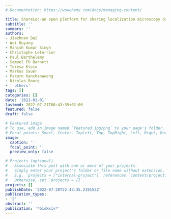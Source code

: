 ```yaml
---
# Documentation: https://wowchemy.com/docs/managing-content/

title: ShareLoc-an open platform for sharing localization microscopy data
subtitle: ''
summary: ''
authors:
- Jiachuan Bai
- Wei Ouyang
- Manish Kumar Singh
- Christophe Leterrier
- Paul Barthelemy
- Samuel FH Barnett
- Teresa Klein
- Markus Sauer
- Pakorn Kanchanawong
- Nicolas Bourg
- ' others'
tags: []
categories: []
date: '2021-01-01'
lastmod: 2022-07-21T00:43:35+02:00
featured: false
draft: false

# Featured image
# To use, add an image named `featured.jpg/png` to your page's folder.
# Focal points: Smart, Center, TopLeft, Top, TopRight, Left, Right, BottomLeft, Bottom, BottomRight.
image:
  caption: ''
  focal_point: ''
  preview_only: false

# Projects (optional).
#   Associate this post with one or more of your projects.
#   Simply enter your project's folder or file name without extension.
#   E.g. `projects = ["internal-project"]` references `content/project/deep-learning/index.md`.
#   Otherwise, set `projects = []`.
projects: []
publishDate: '2022-07-20T22:43:35.219153Z'
publication_types:
- '2'
abstract: ''
publication: '*bioRxiv*'
---
```

